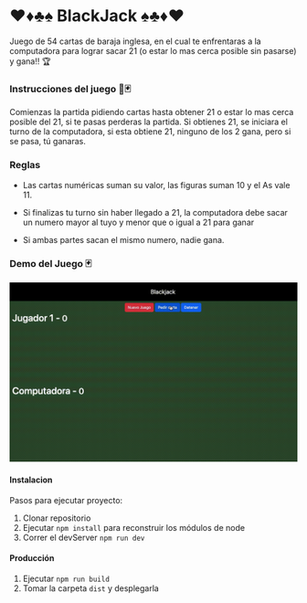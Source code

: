 # ♥️♦️♣️♠️ BlackJack ♠️♣️♦️♥️

Juego de 54 cartas de baraja inglesa, en el cual te enfrentaras a la computadora para lograr sacar 21 (o estar lo mas cerca posible sin pasarse) y gana!! 🏆


### Instrucciones del juego 📜🃏

Comienzas la partida pidiendo cartas hasta obtener 21 o estar lo mas cerca posible del 21, si te pasas perderas la partida. Si obtienes 21, se iniciara el turno de la computadora, si esta obtiene 21, ninguno de los 2 gana, pero si se pasa, tú ganaras.

### Reglas

* Las cartas numéricas suman su valor, las figuras suman 10 y el As vale 11.

* Si finalizas tu turno sin haber llegado a 21, la computadora debe sacar un numero mayor al tuyo y menor que o igual a 21 para ganar

* Si ambas partes sacan el mismo numero, nadie gana.



### Demo del Juego 🃏

![demo blackjack](blackjack-demo.gif)

#### Instalacion

Pasos para ejecutar proyecto:

1. Clonar repositorio
2. Ejecutar ```npm install``` para reconstruir los módulos de node
3. Correr el devServer ```npm run dev```

#### Producción

1. Ejecutar ```npm run build```
2. Tomar la carpeta ```dist``` y desplegarla